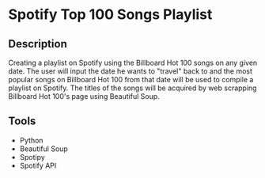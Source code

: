 # Spotify Top 100 Songs Playlist

## Description
Creating a playlist on Spotify using the Billboard Hot 100 songs on any given date.
The user will input the date he wants to "travel" back to and the most popular songs on Billboard Hot 100 
from that date will be used to compile a playlist on Spotify. The titles of the songs will be acquired
by web scrapping Billboard Hot 100's page using Beautiful Soup.

## Tools
* Python
* Beautiful Soup
* Spotipy
* Spotify API
